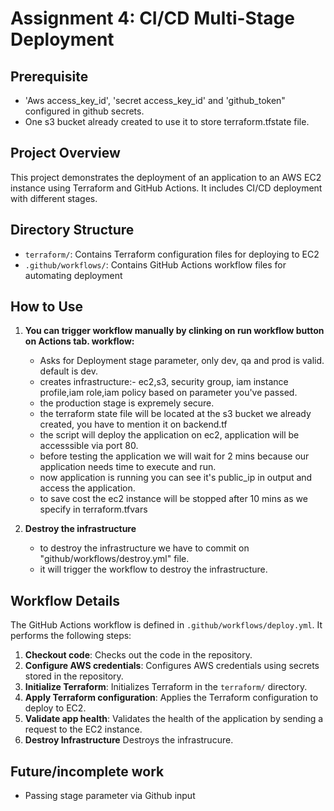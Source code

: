 # Assignment 4: CI/CD  Multi-Stage Deployment

## Prerequisite
* 'Aws access_key_id', 'secret access_key_id' and 'github_token" configured in github secrets.
* One s3 bucket already created to use it to store terraform.tfstate file.

## Project Overview
This project demonstrates the deployment of an application to an AWS EC2 instance using Terraform and GitHub Actions. It includes CI/CD deployment with different stages. 

## Directory Structure
* `terraform/`: Contains Terraform configuration files for deploying to EC2
* `.github/workflows/`: Contains GitHub Actions workflow files for automating deployment

## How to Use
1. **You can trigger workflow manually by clinking on run workflow button on Actions tab.
  workflow:**
    - Asks for Deployment stage parameter, only dev, qa and prod is valid. default is dev.
    - creates infrastructure:- ec2,s3, security group, iam instance profile,iam role,iam policy based on parameter you've passed.
    - the production stage is  expremely secure.
    - the terraform state file will be located at the s3 bucket we already created, you have to mention it on backend.tf
    - the script will deploy the application on ec2, application will be accesssible via port 80.
    - before testing the application we will wait for 2 mins because our application needs time to execute and run.
    - now application is running you  can see it's public_ip in output and access the application.
    - to save cost the ec2 instance will be stopped after 10 mins as we specify in terraform.tfvars


3. **Destroy the infrastructure**
    - to destroy the infrastructure we have to commit on "github/workflows/destroy.yml" file.
    - it will trigger the workflow to destroy the infrastructure.


## Workflow Details
The GitHub Actions workflow is defined in `.github/workflows/deploy.yml`. It performs the following steps:

1. **Checkout code**: Checks out the code in the repository.
2. **Configure AWS credentials**: Configures AWS credentials using secrets stored in the repository.
3. **Initialize Terraform**: Initializes Terraform in the `terraform/` directory.
4. **Apply Terraform configuration**: Applies the Terraform configuration to deploy to EC2.
5. **Validate app health**: Validates the health of the application by sending a request to the EC2 instance.
6. **Destroy Infrastructure** Destroys the infrastrucure.

## Future/incomplete work
* Passing stage parameter via Github input

